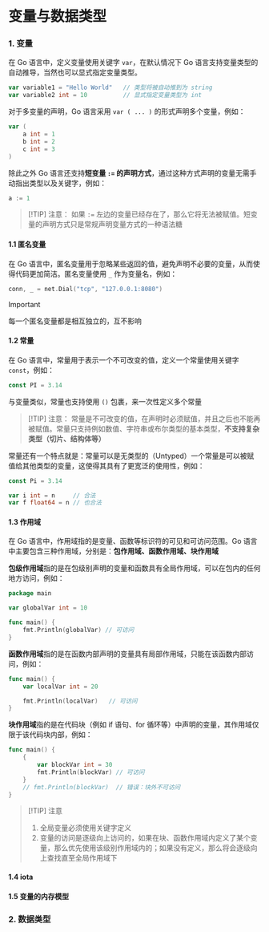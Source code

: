 # 变量与数据类型

### 1. 变量

在 Go 语言中，定义变量使用关键字 `var`，在默认情况下 Go 语言支持变量类型的自动推导，当然也可以显式指定变量类型。

```go
var variable1 = "Hello World"   // 类型将被自动推到为 string
var variable2 int = 10          // 显式指定变量类型为 int
```

对于多变量的声明，Go 语言采用 `var ( ... )` 的形式声明多个变量，例如：

```go
var (
    a int = 1
    b int = 2
    c int = 3
)
```

除此之外 Go 语言还支持**短变量 `:=` 的声明方式**，通过这种方式声明的变量无需手动指出类型以及关键字，例如：

```go
a := 1
```

> [!TIP] 注意： 
> 如果 `:=` 左边的变量已经存在了，那么它将无法被赋值。短变量的声明方式只是常规声明变量方式的一种语法糖

#### 1.1 匿名变量

在 Go 语言中，匿名变量用于忽略某些返回的值，避免声明不必要的变量，从而使得代码更加简洁。匿名变量使用 `_` 作为变量名，例如：

```go
conn, _ = net.Dial("tcp", "127.0.0.1:8080")
```

> [!IMPORTANT]
> 每一个匿名变量都是相互独立的，互不影响

#### 1.2 常量

在 Go 语言中，常量用于表示一个不可改变的值，定义一个常量使用关键字 `const`，例如：

```go
const PI = 3.14
```

与变量类似，常量也支持使用 `()` 包裹，来一次性定义多个常量

> [!TIP] 注意： 
> 常量是不可改变的值，在声明时必须赋值，并且之后也不能再被赋值。常量只支持例如数值、字符串或布尔类型的基本类型，**不支持复杂类型（切片、结构体等）**

常量还有一个特点就是：常量可以是无类型的（Untyped）一个常量是可以被赋值给其他类型的变量，这使得其具有了更宽泛的使用性，例如：

```go
const Pi = 3.14

var i int = n     // 合法
var f float64 = n // 也合法
```
#### 1.3 作用域

在 Go 语言中，作用域指的是变量、函数等标识符的可见和可访问范围。Go 语言中主要包含三种作用域，分别是：**包作用域、函数作用域、块作用域**

**包级作用域**指的是在包级别声明的变量和函数具有全局作用域，可以在包内的任何地方访问，例如：

```go
package main

var globalVar int = 10

func main() {
    fmt.Println(globalVar) // 可访问
}
```

**函数作用域**指的是在函数内部声明的变量具有局部作用域，只能在该函数内部访问，例如：

```go
func main() {
    var localVar int = 20

    fmt.Println(localVar)   // 可访问
}
```

**块作用域**指的是在代码块（例如 if 语句、for 循环等）中声明的变量，其作用域仅限于该代码块内部，例如：

```go
func main() {
    {
        var blockVar int = 30
        fmt.Println(blockVar) // 可访问
    }
    // fmt.Println(blockVar)  // 错误：块外不可访问
}
```

> [!TIP] 注意
> 1. 全局变量必须使用关键字定义
> 2. 变量的访问是逐级向上访问的，如果在块、函数作用域内定义了某个变量，那么优先使用该级别作用域内的；如果没有定义，那么将会逐级向上查找直至全局作用域下


#### 1.4 iota



#### 1.5 变量的内存模型

### 2. 数据类型
 